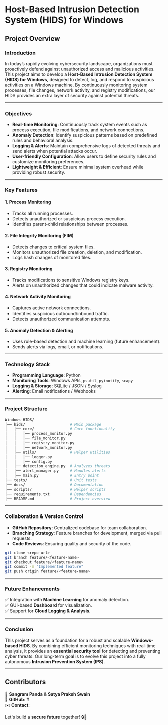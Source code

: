 # Host-Based Intrusion Detection System (HIDS) for Windows

## Project Overview
### **Introduction**
In today’s rapidly evolving cybersecurity landscape, organizations must proactively defend against unauthorized access and malicious activities. This project aims to develop a **Host-Based Intrusion Detection System (HIDS) for Windows**, designed to detect, log, and respond to suspicious activities on a Windows machine. By continuously monitoring system processes, file changes, network activity, and registry modifications, our HIDS provides an extra layer of security against potential threats.

---

### **Objectives**
- **Real-time Monitoring**: Continuously track system events such as process execution, file modifications, and network connections.
- **Anomaly Detection**: Identify suspicious patterns based on predefined rules and behavioral analysis.
- **Logging & Alerts**: Maintain comprehensive logs of detected threats and send alerts when potential attacks occur.
- **User-friendly Configuration**: Allow users to define security rules and customize monitoring preferences.
- **Lightweight & Efficient**: Ensure minimal system overhead while providing robust security.

---

### **Key Features**
#### **1. Process Monitoring**
- Tracks all running processes.
- Detects unauthorized or suspicious process execution.
- Identifies parent-child relationships between processes.

#### **2. File Integrity Monitoring (FIM)**
- Detects changes to critical system files.
- Monitors unauthorized file creation, deletion, and modification.
- Logs hash changes of monitored files.

#### **3. Registry Monitoring**
- Tracks modifications to sensitive Windows registry keys.
- Alerts on unauthorized changes that could indicate malware activity.

#### **4. Network Activity Monitoring**
- Captures active network connections.
- Identifies suspicious outbound/inbound traffic.
- Detects unauthorized communication attempts.

#### **5. Anomaly Detection & Alerting**
- Uses rule-based detection and machine learning (future enhancement).
- Sends alerts via logs, email, or notifications.

---

### **Technology Stack**
- **Programming Language**: Python
- **Monitoring Tools**: Windows APIs, `psutil`, `pyinotify`, `scapy`
- **Logging & Storage**: SQLite / JSON / Syslog
- **Alerting**: Email notifications / Webhooks

---

### **Project Structure**
```bash
Windows-HIDS/
│── hids/                    # Main package
│   │── core/                # Core functionality
│   │   │── process_monitor.py
│   │   │── file_monitor.py
│   │   │── registry_monitor.py
│   │   │── network_monitor.py
│   │── utils/               # Helper utilities
│   │   │── logger.py
│   │   │── config.py
│   │── detection_engine.py  # Analyzes threats
│   │── alert_manager.py     # Handles alerts
│   │── main.py              # Entry point
│── tests/                   # Unit tests
│── docs/                    # Documentation
│── scripts/                 # Helper scripts
│── requirements.txt         # Dependencies
│── README.md                # Project overview
```

---

### **Collaboration & Version Control**
- **GitHub Repository**: Centralized codebase for team collaboration.
- **Branching Strategy**: Feature branches for development, merged via pull requests.
- **Code Reviews**: Ensuring quality and security of the code.

```bash
git clone <repo-url>
git branch feature/<feature-name>
git checkout feature/<feature-name>
git commit -m "Implemented feature"
git push origin feature/<feature-name>
```

---

### **Future Enhancements**
✅ Integration with **Machine Learning** for anomaly detection.  
✅ GUI-based **Dashboard** for visualization.  
✅ Support for **Cloud Logging & Analysis**.

---

### **Conclusion**
This project serves as a foundation for a robust and scalable **Windows-based HIDS**. By combining efficient monitoring techniques with real-time analysis, it provides an **essential security tool** for detecting and preventing cyber threats. Our long-term goal is to evolve this project into a fully autonomous **Intrusion Prevention System (IPS)**.

---

## **Contributors**
🚀 **Sangram Panda** & **Satya Praksh  Swain**  
🔗 **GitHub**: #  
✉️ **Contact**:   

Let's build a **secure future** together! 🔒🚀

